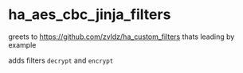 # ha_aes_cbc_jinja_filters

greets to https://github.com/zvldz/ha_custom_filters thats leading by example

adds filters `decrypt` and `encrypt`

